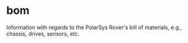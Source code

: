 bom
===
Information with regards to the PolarSys Rover's bill of materials, e.g., chassis, drives, sensors, etc.

